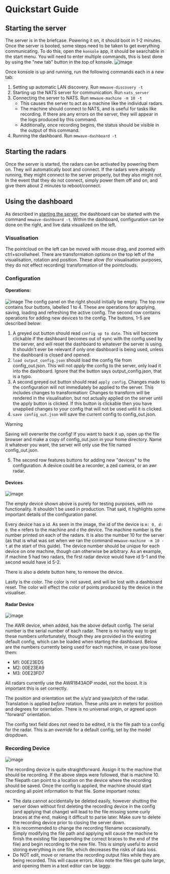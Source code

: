 # Quickstart Guide
## Starting the server
The server is in the briefcase. Powering it on, it should boot in 1-2 minutes.
Once the server is booted, some steps need to be taken to get everything communicating. To do this, open the `konsole` app, it should be searchable in the start menu. You will need to enter multiple commands, this is best done by using the "new tab" button in the top of konsole.
![image](https://github.com/user-attachments/assets/84369c59-5903-4bd4-b083-4bb1771a087c)

Once konsole is up and running, run the following commands each in a new tab:
1. Setting up automatic LAN discovery. Run `mmwave-discovery -t`
3. Starting up the NATS server for communication. Run `nats_server` 
4. Connecting the server to NATS. Run `mmwave-machine -m 10 -t`
   - This causes the server to act as a machine like the individual radars.
   - The machine should connect to NATS, and is useful for tasks like recording. If there are any errors on the server, they will appear in the logs produced by this command.
   - Additionally, once recording begins, the status should be visible in the output of this command.
5. Running the dashboard. Run `mmwave-dashboard -t`

## Starting the radars
Once the server is started, the radars can be activated by powering them on. They will automatically boot and connect. If the radars were already running, they might connect to the server properly, but they also might not. In the event that they do not connect, simply power them off and on, and give them about 2 minutes to reboot/connect.

## Using the dashboard
As described in [starting the server](#starting-the-server), the dashboard can be started with the command `mmwave-dashboard -t`.
Within the dashboard, configuration can be done on the right, and live data visualized on the left. 

### Visualisation
The pointcloud on the left can be moved with mouse drag, and zoomed with ctrl+scrollwheel. There are transformation options on the top left of the visualisation, rotation and position. These allow (for visualisation purposes, they do not effect recording) transformation of the pointclouds.

### Configuration
#### Operations:

![image](https://github.com/user-attachments/assets/c6adf9e8-55f8-4abe-8a6a-ad3ed59e0e1f)
The config panel on the right should initially be empty. The top row contains four buttons, labelled 1 to 4. These are operations for applying, saving, loading and refreshing the active config. The second row contains operations for adding new devices to the config. The buttons, 1-5 are described below:

1. A greyed out button should read `config up to date`. This will become clickable if the dashboard becomes out of sync with the config used by the server, and will reset the dashboard to whatever the server is using. It shouldn't ever be relevant if only one dashboard is being used, unless the dashboard is closed and opened.
2. `load output_config.json` should load the config file from config_out.json. This will not *apply* the config to the server, only load it into the dashboard. Ignore that the button says output_config.json, that is a typo.
3. A second greyed out button should read `apply config`. Changes made to the configuration will not immediately be applied to the server. This includes changes to transformation: Changes to transform will be rendered in the visualisation, but not actually applied on the server until the apply button is clicked. If this button is clickable then you have unapplied changes to your config that will not be used until it is clicked.
4. `save config_out.json` will save the current config to config_out.json.
> [!WARNING]
> Saving will overwrite the config! If you want to back it up, open up the file browser and make a copy of config_out.json in your home directory. Name it whatever you want, the server will only use the file named config_out.json.
5. The second row features buttons for adding new "devices" to the configuration. A device could be a recorder, a zed camera, or an awr radar.

#### Devices
![image](https://github.com/user-attachments/assets/dfd98781-73a1-46d6-b10c-e39a5487f284)

The empty device shown above is purely for testing purposes, with no functionality. It shouldn't be used in production. That said, it highlights some important details of the configuration panel.

Every device has a id. As seen in the image, the id of the device is `m: 0, d: 0`. the `m` refers to the machine and `d` the device. The machine number is the number printed on each of the radars. It is also the number 10 for the server (as that is what was set when we ran the command `mmwave-machine -m 10 -t` at the start of this guide). The device number should be unique for each device on one machine, though can otherwise be arbitrary. As an example, if machine 5 had two radars, the first radar device would have id 5-1 and the second would have id 5-2.

There is also a delete button here, to remove the device.

Lastly is the color. The color is not saved, and will be lost with a dashboard reset. The color will effect the color of points produced by the device in the visualiser.

#### Radar Device
![image](https://github.com/user-attachments/assets/e9efbc20-9e45-4c6b-9e85-6997353fdb3b)

The AWR device, when added, has the above default config. The serial number is the serial number of each radar. There is no handy way to get these numbers unfortunately, though they are provided in the existing default config, which can be loaded when starting the dashboard. Below are the numbers currently being used for each machine, in case you loose them:
- M1: 00E23ED5
- M2: 00E23EA9
- M3: 00E23FD7

All radars currently use the AWR1843AOP model, not the boost. It is important this is set correctly.

The position and orientation set the x/y/z and yaw/pitch of the radar. Translation is applied *before* rotation. These units are in meters for position and degrees for orientation. There is no universal origin, or agreed upon "forward" orientation.

The config text field does not need to be edited, it is the file path to a config for the radar. This is an *override* for a default config, set by the model dropdown.

### Recording Device
![image](https://github.com/user-attachments/assets/ca30dec8-3560-4516-b81b-e27446050c0c)

The recording device is quite straightforward. Assign it to the machine that should be recording. If the above steps were followed, that is machine 10.
The filepath can point to a location on the device where the recording should be saved. Once the config is applied, the machine should start recording all point information to that file. Some important notes:
- The data cannot accidentally be deleted easily, however shutting the server down without first deleting the recording device in the config (and applying that change) will lead to the file missing some curly braces at the end, making it difficult to parse later. Make sure to delete the recording device prior to closing the server down.
- It is recommended to change the recording filename occasionally. Simply modifying the file path and applying will cause the machine to finish the existing file (appending the correct braces to the end of the file) and begin recording to the new file. This is simply useful to avoid storing everything in one file, which decreases the risks of data loss.
- Do NOT edit, move or rename the recording output files while they are being recorded. This will cause errors. Also note the files get quite large, and opening them in a text editor can be laggy.
